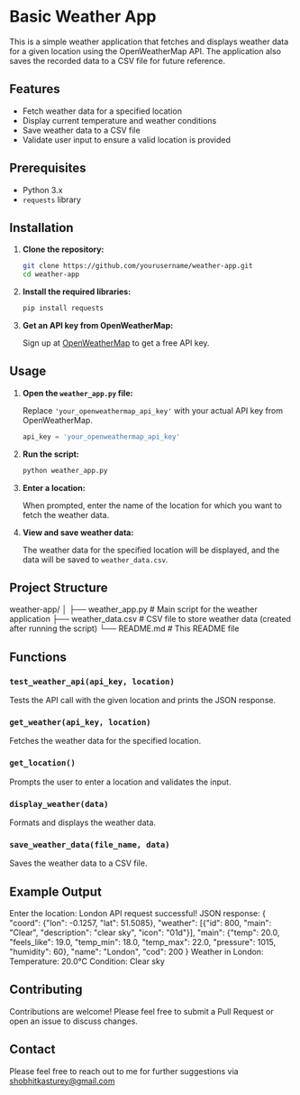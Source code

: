 
# Basic Weather App

This is a simple weather application that fetches and displays weather data for a given location using the OpenWeatherMap API. The application also saves the recorded data to a CSV file for future reference.

## Features

- Fetch weather data for a specified location
- Display current temperature and weather conditions
- Save weather data to a CSV file
- Validate user input to ensure a valid location is provided

## Prerequisites

- Python 3.x
- `requests` library

## Installation

1. **Clone the repository:**

    ```sh
    git clone https://github.com/yourusername/weather-app.git
    cd weather-app
    ```

2. **Install the required libraries:**

    ```sh
    pip install requests
    ```

3. **Get an API key from OpenWeatherMap:**

    Sign up at [OpenWeatherMap](https://home.openweathermap.org/users/sign_up) to get a free API key.

## Usage

1. **Open the `weather_app.py` file:**

    Replace `'your_openweathermap_api_key'` with your actual API key from OpenWeatherMap.

    ```python
    api_key = 'your_openweathermap_api_key'
    ```

2. **Run the script:**

    ```sh
    python weather_app.py
    ```

3. **Enter a location:**

    When prompted, enter the name of the location for which you want to fetch the weather data.

4. **View and save weather data:**

    The weather data for the specified location will be displayed, and the data will be saved to `weather_data.csv`.

## Project Structure

weather-app/
   │
   ├── weather_app.py # Main script for the weather application
   ├── weather_data.csv # CSV file to store weather data (created after running the script)
   └── README.md # This README file



## Functions

### `test_weather_api(api_key, location)`
Tests the API call with the given location and prints the JSON response.

### `get_weather(api_key, location)`
Fetches the weather data for the specified location.

### `get_location()`
Prompts the user to enter a location and validates the input.

### `display_weather(data)`
Formats and displays the weather data.

### `save_weather_data(file_name, data)`
Saves the weather data to a CSV file.

## Example Output

Enter the location: London
API request successful!
JSON response:
{
"coord": {"lon": -0.1257, "lat": 51.5085},
"weather": [{"id": 800, "main": "Clear", "description": "clear sky", "icon": "01d"}],
"main": {"temp": 20.0, "feels_like": 19.0, "temp_min": 18.0, "temp_max": 22.0, "pressure": 1015, "humidity": 60},
"name": "London",
"cod": 200
}
Weather in London:
Temperature: 20.0°C
Condition: Clear sky




## Contributing

Contributions are welcome! Please feel free to submit a Pull Request or open an issue to discuss changes.

## Contact

Please feel free to reach out to me for further suggestions via shobhitkasturey@gmail.com

